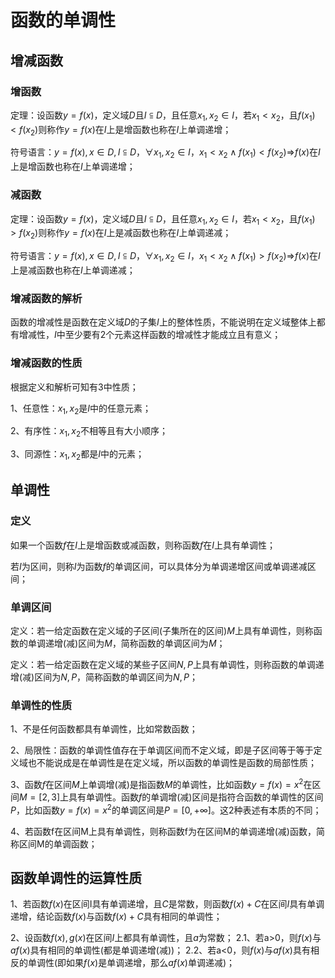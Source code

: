 # 函数的单调性

## 增减函数
### 增函数
定理：设函数$y=f(x)$，定义域$D$且$I\subseteqq D$，且任意$x_{1},x_{2} \in I$，若$x_{1} < x_{2}$，且$f(x_{1}) < f(x_{2})$则称作$y=f(x)$在$I$上是增函数也称在$I$上单调递增；

符号语言：$y=f(x),x\in D,I\subseteqq D$，$\forall x_{1},x_{2} \in I$，$x_{1} < x_{2}\land f(x_{1}) < f(x_{2})\Rightarrow$$f(x)$在$I$上是增函数也称在$I$上单调递增；

### 减函数
定理：设函数$y=f(x)$，定义域$D$且$I\subseteqq D$，且任意$x_{1},x_{2} \in I$，若$x_{1} < x_{2}$，且$f(x_{1}) > f(x_{2})$则称作$y=f(x)$在$I$上是减函数也称在$I$上单调递减；

符号语言：$y=f(x),x\in D,I\subseteqq D$，$\forall x_{1},x_{2} \in I$，$x_{1} < x_{2}\land f(x_{1}) > f(x_{2})\Rightarrow$$f(x)$在$I$上是减函数也称在$I$上单调递减；

### 增减函数的解析
函数的增减性是函数在定义域$D$的子集$I$上的整体性质，不能说明在定义域整体上都有增减性，$I$中至少要有2个元素这样函数的增减性才能成立且有意义；

### 增减函数的性质
根据定义和解析可知有3中性质；

1、任意性：$x_{1},x_{2}$是$I$中的任意元素；

2、有序性：$x_{1},x_{2}$不相等且有大小顺序；

3、同源性：$x_{1},x_{2}$都是$I$中的元素；

## 单调性
### 定义
如果一个函数$f$在$I$上是增函数或减函数，则称函数$f$在$I$上具有单调性；

若$I$为区间，则称$I$为函数$f$的单调区间，可以具体分为单调递增区间或单调递减区间；

### 单调区间
定义：若一给定函数在定义域的子区间(子集所在的区间)$M$上具有单调性，则称函数的单调递增(减)区间为$M$，简称函数的单调区间为$M$；

定义：若一给定函数在定义域的某些子区间$N,P$上具有单调性，则称函数的单调递增(减)区间为$N,P$，简称函数的单调区间为$N,P$；

### 单调性的性质
1、不是任何函数都具有单调性，比如常数函数；

2、局限性：函数的单调性值存在于单调区间而不定义域，即是子区间等于等于定义域也不能说成是在单调性是在定义域，所以函数的单调性是函数的局部性质；

3、函数$f$在区间$M$上单调增(减)是指函数$M$的单调性，比如函数$y=f(x)=x^2$在区间$M=[2,3]$上具有单调性。函数$f$的单调增(减)区间是指符合函数的单调性的区间$P$，比如函数$y=f(x)=x^2$的单调区间是$P=[0,+\infty]$。这2种表述有本质的不同；

4、若函数f在区间M上具有单调性，则称函数f为在区间M的单调递增(减)函数，简称区间M的单调函数；

## 函数单调性的运算性质
1、若函数$f(x)$在区间I具有单调递增，且$C$是常数，则函数$f(x)+C$在区间$I$具有单调递增，结论函数$f(x)$与函数$f(x)+C$具有相同的单调性；

2、设函数$f(x),g(x)$在区间$I$上都具有单调性，且$a$为常数；
2.1、若a>0，则$f(x)$与$af(x)$具有相同的单调性(都是单调递增(减))；
2.2、若a<0，则$f(x)$与$af(x)$具有相反的单调性(即如果$f(x)$是单调递增，那么$af(x)$单调递减)；
